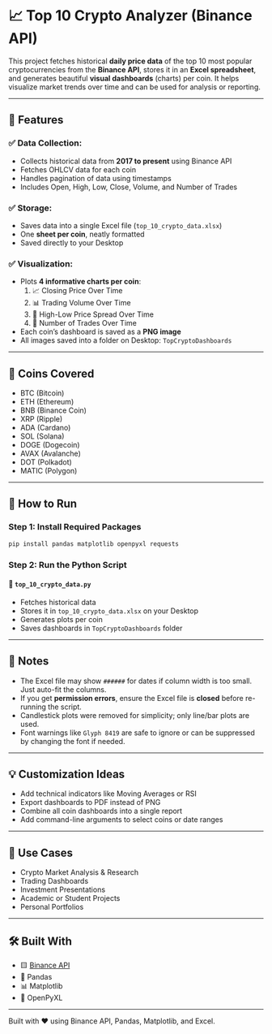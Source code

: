 # 📈 Top 10 Crypto Analyzer (Binance API)

This project fetches historical **daily price data** of the top 10 most popular cryptocurrencies from the **Binance API**, stores it in an **Excel spreadsheet**, and generates beautiful **visual dashboards** (charts) per coin. It helps visualize market trends over time and can be used for analysis or reporting.

---

## 🔧 Features

### ✅ Data Collection:
- Collects historical data from **2017 to present** using Binance API
- Fetches OHLCV data for each coin
- Handles pagination of data using timestamps
- Includes Open, High, Low, Close, Volume, and Number of Trades

### ✅ Storage:
- Saves data into a single Excel file (`top_10_crypto_data.xlsx`)
- One **sheet per coin**, neatly formatted
- Saved directly to your Desktop

### ✅ Visualization:
- Plots **4 informative charts per coin**:
  1. 📈 Closing Price Over Time
  2. 📊 Trading Volume Over Time
  3. 🔼 High-Low Price Spread Over Time
  4. 🔁 Number of Trades Over Time
- Each coin’s dashboard is saved as a **PNG image**
- All images saved into a folder on Desktop: `TopCryptoDashboards`

---

## 📂 Coins Covered

- BTC (Bitcoin)
- ETH (Ethereum)
- BNB (Binance Coin)
- XRP (Ripple)
- ADA (Cardano)
- SOL (Solana)
- DOGE (Dogecoin)
- AVAX (Avalanche)
- DOT (Polkadot)
- MATIC (Polygon)

---

## 🚀 How to Run

### Step 1: Install Required Packages

```bash
pip install pandas matplotlib openpyxl requests
```

### Step 2: Run the Python Script

#### 🧾 `top_10_crypto_data.py`
- Fetches historical data
- Stores it in `top_10_crypto_data.xlsx` on your Desktop
- Generates plots per coin
- Saves dashboards in `TopCryptoDashboards` folder
---

## 📝 Notes

- The Excel file may show `######` for dates if column width is too small. Just auto-fit the columns.
- If you get **permission errors**, ensure the Excel file is **closed** before re-running the script.
- Candlestick plots were removed for simplicity; only line/bar plots are used.
- Font warnings like `Glyph 8419` are safe to ignore or can be suppressed by changing the font if needed.

---

## 💡 Customization Ideas

- Add technical indicators like Moving Averages or RSI
- Export dashboards to PDF instead of PNG
- Combine all coin dashboards into a single report
- Add command-line arguments to select coins or date ranges

---

## 🧠 Use Cases

- Crypto Market Analysis & Research
- Trading Dashboards
- Investment Presentations
- Academic or Student Projects
- Personal Portfolios

---

## 🛠️ Built With

- 🟨 [Binance API](https://binance-docs.github.io/apidocs/spot/en/)
- 🐼 Pandas
- 📊 Matplotlib
- 📓 OpenPyXL

---
Built with ❤️ using Binance API, Pandas, Matplotlib, and Excel.
